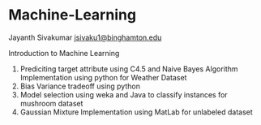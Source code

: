 # Machine-Learning
Jayanth Sivakumar
jsivaku1@binghamton.edu


Introduction to Machine Learning
1. Prediciting target attribute using C4.5 and Naive Bayes Algorithm Implementation using python for Weather Dataset
2. Bias Variance tradeoff using python
4. Model selection using weka and Java to classify instances for mushroom dataset
5. Gaussian Mixture Implementation using MatLab for unlabeled dataset
